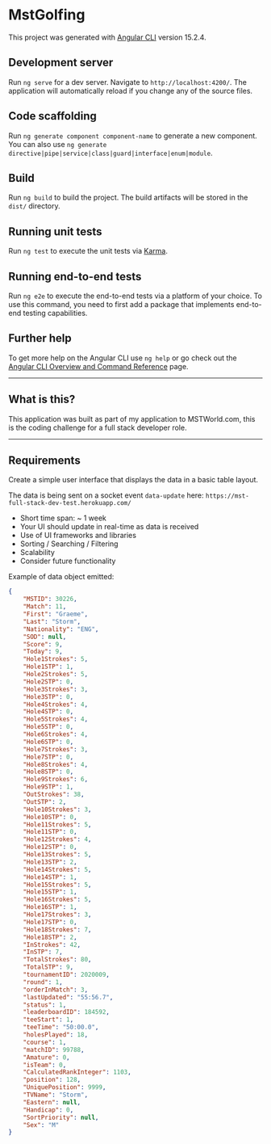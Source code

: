 # MstGolfing

This project was generated with [Angular CLI](https://github.com/angular/angular-cli) version 15.2.4.

## Development server

Run `ng serve` for a dev server. Navigate to `http://localhost:4200/`. The application will automatically reload if you change any of the source files.

## Code scaffolding

Run `ng generate component component-name` to generate a new component. You can also use `ng generate directive|pipe|service|class|guard|interface|enum|module`.

## Build

Run `ng build` to build the project. The build artifacts will be stored in the `dist/` directory.

## Running unit tests

Run `ng test` to execute the unit tests via [Karma](https://karma-runner.github.io).

## Running end-to-end tests

Run `ng e2e` to execute the end-to-end tests via a platform of your choice. To use this command, you need to first add a package that implements end-to-end testing capabilities.

## Further help

To get more help on the Angular CLI use `ng help` or go check out the [Angular CLI Overview and Command Reference](https://angular.io/cli) page.


---

## What is this?

This application was built as part of my application to MSTWorld.com, this is the coding challenge for a full stack developer role.

---

## Requirements

Create a simple user interface that displays the data in a basic table layout.

The data is being sent on a socket event `data-update` here: `https://mst-full-stack-dev-test.herokuapp.com/`

- Short time span: ~ 1 week
- Your UI should update in real-time as data is received 
- Use of UI frameworks and libraries
- Sorting / Searching / Filtering
- Scalability
- Consider future functionality

Example of data object emitted:

```json
{
    "MSTID": 30226,
    "Match": 11,
    "First": "Graeme",
    "Last": "Storm",
    "Nationality": "ENG",
    "SOD": null,
    "Score": 9,
    "Today": 9,
    "Hole1Strokes": 5,
    "Hole1STP": 1,
    "Hole2Strokes": 5,
    "Hole2STP": 0,
    "Hole3Strokes": 3,
    "Hole3STP": 0,
    "Hole4Strokes": 4,
    "Hole4STP": 0,
    "Hole5Strokes": 4,
    "Hole5STP": 0,
    "Hole6Strokes": 4,
    "Hole6STP": 0,
    "Hole7Strokes": 3,
    "Hole7STP": 0,
    "Hole8Strokes": 4,
    "Hole8STP": 0,
    "Hole9Strokes": 6,
    "Hole9STP": 1,
    "OutStrokes": 38,
    "OutSTP": 2,
    "Hole10Strokes": 3,
    "Hole10STP": 0,
    "Hole11Strokes": 5,
    "Hole11STP": 0,
    "Hole12Strokes": 4,
    "Hole12STP": 0,
    "Hole13Strokes": 5,
    "Hole13STP": 2,
    "Hole14Strokes": 5,
    "Hole14STP": 1,
    "Hole15Strokes": 5,
    "Hole15STP": 1,
    "Hole16Strokes": 5,
    "Hole16STP": 1,
    "Hole17Strokes": 3,
    "Hole17STP": 0,
    "Hole18Strokes": 7,
    "Hole18STP": 2,
    "InStrokes": 42,
    "InSTP": 7,
    "TotalStrokes": 80,
    "TotalSTP": 9,
    "tournamentID": 2020009,
    "round": 1,
    "orderInMatch": 3,
    "lastUpdated": "55:56.7",
    "status": 1,
    "leaderboardID": 184592,
    "teeStart": 1,
    "teeTime": "50:00.0",
    "holesPlayed": 18,
    "course": 1,
    "matchID": 99788,
    "Amature": 0,
    "isTeam": 0,
    "CalculatedRankInteger": 1103,
    "position": 128,
    "UniquePosition": 9999,
    "TVName": "Storm",
    "Eastern": null,
    "Handicap": 0,
    "SortPriority": null,
    "Sex": "M"
}
```